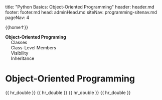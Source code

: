<frontmatter>
title: "Python Basics: Object-Oriented Programming"
header: header.md
footer: footer.md
head: adminHead.md
siteNav: programming-sitenav.md
pageNav: 4
</frontmatter>

<div class="website-content" id="main">
<div id="toc">

{{home↑}}
* [**Object-Oriented Programing**](#object-oriented-programming)
  * [Classes](#classes)
  * [Class-Level Members](#class-level-members)
  * [Visibility](#visibility)
  * [Inheritance](#inheritance)

  
</div>
<div id="main">

# Object-Oriented Programming

<include src="../oop-classes/text.md" />{{ hr_double }}
<include src="../oop-classLevelMembers/text.md" />{{ hr_double }}
<include src="../oop-visibility/text.md" />{{ hr_double }}
<include src="../oop-inheritance/text.md" />{{ hr_double }}

</div>
</div>